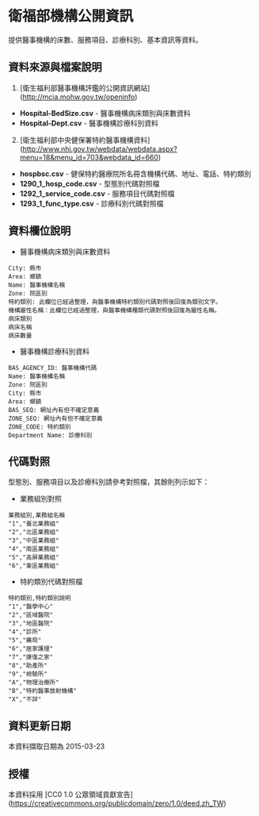 # 衛福部機構公開資訊

提供醫事機構的床數、服務項目、診療科別、基本資訊等資料。

## 資料來源與檔案說明

1. [衛生福利部醫事機構評鑑的公開資訊網站] (http://mcia.mohw.gov.tw/openinfo)
  * **Hospital-BedSize.csv** - 醫事機構病床類別與床數資料
  * **Hospital-Dept.csv** - 醫事機構診療科別資料

2. [衛生福利部中央健保署特約醫事機構資料] (http://www.nhi.gov.tw/webdata/webdata.aspx?menu=18&menu_id=703&webdata_id=660)
  * **hospbsc.csv** - 健保特約醫療院所名冊含機構代碼、地址、電話、特約類別
  * **1290_1_hosp_code.csv** - 型態別代碼對照檔
  * **1292_1_service_code.csv** - 服務項目代碼對照檔
  * **1293_1_func_type.csv** - 診療科別代碼對照檔

## 資料欄位說明

* 醫事機構病床類別與床數資料
```
City: 縣市
Area: 鄉鎮
Name: 醫事機構名稱
Zone: 院區別
特約類別: 此欄位已經過整理，與醫事機構特約類別代碼對照後回復為類別文字。
機構屬性名稱：此欄位已經過整理，與醫事機構種類代碼對照後回復為屬性名稱。
病床類別
病床名稱
病床數量
```

* 醫事機構診療科別資料
```
BAS_AGENCY_ID: 醫事機構代碼
Name: 醫事機構名稱
Zone: 院區別
City: 縣市
Area: 鄉鎮
BAS_SEQ: 網址內有但不確定意義
ZONE_SEQ: 網址內有但不確定意義
ZONE_CODE: 特約類別
Department Name: 診療科別
```

## 代碼對照

型態別、服務項目以及診療科別請參考對照檔，其餘則列示如下：

* 業務組別對照
```
業務組別,業務組名稱
"1","臺北業務組"
"2","北區業務組"
"3","中區業務組"
"4","南區業務組"
"5","高屏業務組"
"6","東區業務組"
```

* 特約類別代碼對照檔
```
特約類別,特約類別說明
"1","醫學中心"
"2","區域醫院"
"3","地區醫院"
"4","診所"
"5","藥局"
"6","居家護理"
"7","康復之家"
"8","助產所"
"9","檢驗所"
"A","物理治療所"
"B","特約醫事放射機構"
"X","不詳"
```

## 資料更新日期

本資料擷取日期為 2015-03-23

## 授權

本資料採用 [CC0 1.0 公眾領域貢獻宣告] (https://creativecommons.org/publicdomain/zero/1.0/deed.zh_TW)
